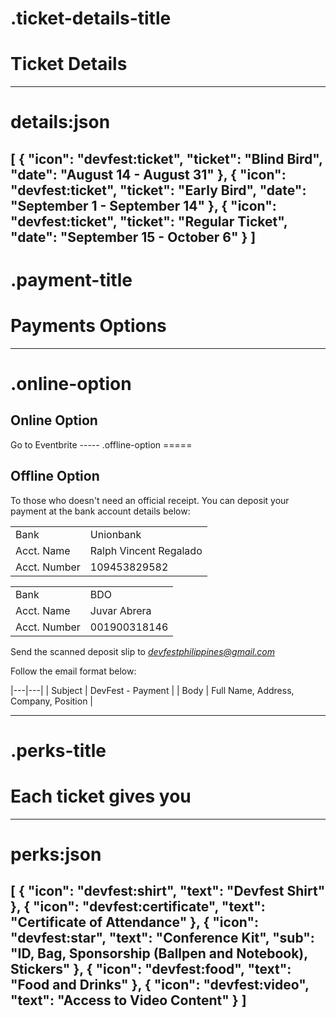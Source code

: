 .ticket-details-title
=====
# Ticket Details
-----
details:json
=====
[
  {
    "icon": "devfest:ticket",
    "ticket": "Blind Bird",
    "date": "August 14 - August 31"
  },
  {
    "icon": "devfest:ticket",
    "ticket": "Early Bird",
    "date": "September 1 - September 14"
  },
  {
    "icon": "devfest:ticket",
    "ticket": "Regular Ticket",
    "date": "September 15 - October 6"
  }
]
-----
.payment-title
=====
# Payments Options
-----
.online-option
=====
<iron-icon icon="devfest:online"></iron-icon>

## Online Option

<devfest-button is-big target="_blank" href="https://devfestphilippines.eventbrite.com/">
  Go to Eventbrite
</devfest-button>
-----
.offline-option
=====
<iron-icon icon="devfest:offline"></iron-icon>

## Offline Option

To those who doesn't need an official receipt. You can deposit your payment at the bank account details below:

|   |   |
|---|---|
| Bank | Unionbank |
| Acct. Name | Ralph Vincent Regalado |
| Acct. Number | 109453829582 |

|   |   |
|---|---|
| Bank | BDO |
| Acct. Name | Juvar Abrera |
| Acct. Number | 001900318146 |

Send the scanned deposit slip to *devfestphilippines@gmail.com*

Follow the email format below:

|---|---|
| Subject | DevFest - Payment |
| Body | Full Name, Address, Company, Position |

-----
.perks-title
=====
# Each ticket gives you
-----
perks:json
=====
[
  {
    "icon": "devfest:shirt",
    "text": "Devfest Shirt"
  },
  {
    "icon": "devfest:certificate",
    "text": "Certificate of Attendance"
  },
  {
    "icon": "devfest:star",
    "text": "Conference Kit",
    "sub": "ID, Bag, Sponsorship (Ballpen and Notebook), Stickers"
  },
  {
    "icon": "devfest:food",
    "text": "Food and Drinks"
  },
  {
    "icon": "devfest:video",
    "text": "Access to Video Content"
  }
]
-----

